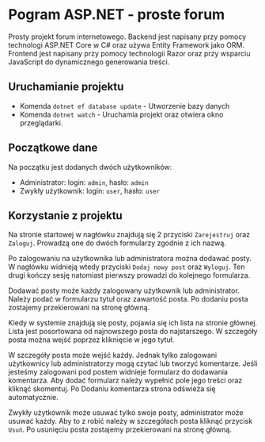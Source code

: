 # Pogram ASP.NET - proste forum
Prosty projekt forum internetowego. Backend jest napisany przy pomocy technologi ASP.NET Core w C# oraz używa Entity Framework jako ORM. Frontend jest napisany przy pomocy technologii Razor oraz przy wsparciu JavaScript do dynamicznego generowania treści.

## Uruchamianie projektu
- Komenda `dotnet ef database update` - Utworzenie bazy danych
- Komenda `dotnet watch` - Uruchamia projekt oraz otwiera okno przeglądarki.

## Początkowe dane
Na początku jest dodanych dwóch użytkowników:
- Administrator: login: `admin`, hasło: `admin`
- Zwykły użytkownik: login: `user`, hasło: `user`

## Korzystanie z projektu
Na stronie startowej w nagłówku znajdują się 2 przyciski `Zarejestruj` oraz `Zaloguj`. Prowadzą one do dwóch formularzy zgodnie z ich nazwą.

Po zalogowaniu na użytkownika lub administratora można dodawać posty. W nagłówku widnieją wtedy przyciski `Dodaj nowy post` oraz `Wyloguj`. Ten drugi kończy sesję natomiast pierwszy prowadzi do kolejnego formularza.

Dodawać posty może każdy zalogowany użytkownik lub administrator. Należy podać w formularzu tytuł oraz zawartość posta. Po dodaniu posta zostajemy przekierowani na stronę główną.

Kiedy w systemie znajdują się posty, pojawia się ich lista na stronie głównej. Lista jest posortowana od najnowszego posta do najstarszego. W szczegóły posta można wejść poprzez kliknięcie w jego tytuł.

W szczegóły posta może wejść każdy. Jednak tylko zalogowani użytkownicy lub administratorzy mogą czytać lub tworzyć komentarze. Jeśli jesteśmy zalogowani pod postem widnieje formularz do dodawania komentarza. Aby dodać formularz należy wypełnić pole jego treści oraz kliknąć skomentuj. Po Dodaniu komentarza strona odświeża się automatycznie.

Zwykły użytkownik może usuwać tylko swoje posty, administrator może usuwać każdy. Aby to z robić należy w szczegółach posta kliknąć przycisk `Usuń`. Po usunięciu posta zostajemy przekierowani na stronę główną.
